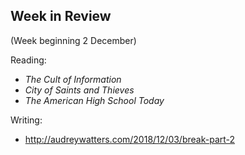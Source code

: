 ## Week in Review
(Week beginning 2 December)

Reading:
* _The Cult of Information_
* _City of Saints and Thieves_
* _The American High School Today_

Writing:
* http://audreywatters.com/2018/12/03/break-part-2